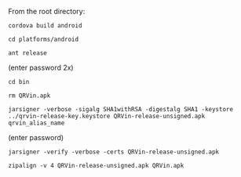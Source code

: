 From the root directory:

`cordova build android`

`cd platforms/android`

`ant release`

(enter password 2x)

`cd bin`

`rm QRVin.apk`

`jarsigner -verbose -sigalg SHA1withRSA -digestalg SHA1 -keystore ../qrvin-release-key.keystore QRVin-release-unsigned.apk qrvin_alias_name`

(enter password)

`jarsigner -verify -verbose -certs QRVin-release-unsigned.apk`

`zipalign -v 4 QRVin-release-unsigned.apk QRVin.apk`